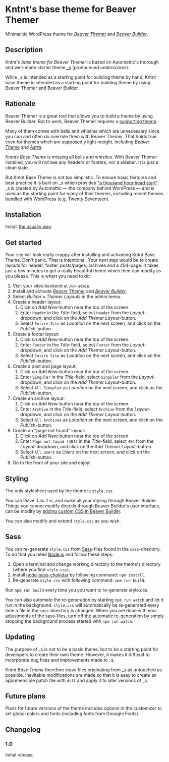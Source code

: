 # Kntnt's base theme for Beaver Themer

Minimalitic WordPress theme for *[Beaver Themer](https://www.wpbeaverbuilder.com/beaver-themer/)* and *[Beaver Builder](https://www.wpbeaverbuilder.com/)*.

## Description

*Kntnt's base theme for Beaver Themer* is based on Automattic's thorough and well-made starter theme *[_s](https://github.com/Automattic/_s)* (pronounced *underscores*).

While *_s* is intended as a starting point for building theme by hand, Kntnt base theme is intended as a starting point for building theme by using Beaver Themer and Beaver Builder.

## Rationale

Beaver Themer is a great tool that allows you to build a theme by using Beaver Builder. But to work, Beaver Themer requires a [supporting theme](https://kb.wpbeaverbuilder.com/article/428-beaver-themer-supported-themes).

Many of them comes with bells and whistles which are unnecessary since you can and often do override them with Beaver Themer. That holds true even for themes which are supposedly light-weight, including *[Beaver Theme](https://www.wpbeaverbuilder.com/wordpress-framework-theme/)* and *[Astra](https://wpastra.com/)*.

*Kntnts Base Theme* is missing all bells and whistles. With Beaver Themer installed, you will not see any headers or footers, nor a sidebar. It is just a clean slate.

But Kntnt Base Theme is not too simplistic. To ensure basic features and best practice it is built on _s which provides ["a thousand hour head start"](https://themeshaper.com/2012/02/13/introducing-the-underscores-theme/). _s is created by Automattic — the company behind WordPress — and is used as the starting point for many of their themes, including recent themes bundled with WordPress (e.g. Twenty Seventeen).

## Installation

Install [the usually way](https://codex.wordpress.org/Themes).

## Get started

Your site will look really crappy after installing and activating Kntnt Base Theme. Don't panic. That is intentional. Your next step would be to create layouts for header, footer, posts/pages, archives and a 404-page. It takes just a few minutes to get a really beautiful theme which then can modify as you please. This is whart you need to do:

1. Visit your sites backend at `/wp-admin`.
2. Install and activate *[Beaver Themer](https://www.wpbeaverbuilder.com/beaver-themer/)* and *[Beaver Builder](https://www.wpbeaverbuilder.com/)*.
3. Select *Builder* » *Themer Layouts* in the admin menu.
4. Create a header layout:
   1. Click on *Add New*-button near the top of the screen.
   2. Enter `Header` in the *Title*-field, select `Header` from the *Layout*-dropdown, and click on the *Add Themer Layout*-button.
   3. Select `Entire Site` as *Location* on the next screen, and click on the *Publish*-button.
5. Create a footer layout:
   1. Click on *Add New*-button near the top of the screen.
   2. Enter `Footer` in the *Title*-field, select `Footer` from the *Layout*-dropdown, and click on the *Add Themer Layout*-button.
   3. Select `Entire Site` as *Location* on the next screen, and click on the *Publish*-button.
6. Create a post and page layout:
   1. Click on *Add New*-button near the top of the screen.
   2. Enter `Singular` in the *Title*-field, select `Singular` from the *Layout*-dropdown, and click on the *Add Themer Layout*-button.
   3. Select `All Singular` as *Location* on the next screen, and click on the *Publish*-button.
7. Create an archive layout:
   1. Click on *Add New*-button near the top of the screen.
   2. Enter `Archive` in the *Title*-field, select `Archive` from the *Layout*-dropdown, and click on the *Add Themer Layout*-button.
   3. Select `All Archives` as *Location* on the next screen, and click on the *Publish*-button.
8. Create an "page not found" layout:
   1. Click on *Add New*-button near the top of the screen.
   2. Enter `Page not found (404)` in the *Title*-field, select `404` from the *Layout*-dropdown, and click on the *Add Themer Layout*-button.
   3. Select `All Users` as *Users* on the next screen, and click on the *Publish*-button.
9. Go to the front of your site and enjoy!

## Styling

The only stylesheet used by the theme is `style.css`.

You can leave it as it is, and make all your styling through Beaver Builder. Things you cannot modify directly through Beaver Builder's user interface, can be modify by [adding custom CSS in Beaver Builder](https://kb.wpbeaverbuilder.com/article/94-where-to-put-custom-css-code).

You can also modify and extend `style.css` as you wish.

## Sass

You can re-generate `style.css` from [Sass](https://sass-lang.com/)-files found in the `sass`-directory. To do that you need [Node.js](https://nodejs.org/en/) and follow these steps:

1. Open a terminal and change working directory to the theme's directory (where you find `style.css`).
2. Install [node-sass-chokidar](https://www.npmjs.com/package/node-sass-chokidar) by following command: `npm install`.
3. Re-generate `style.css` with following command: `npm run build`.

Run `npm run build` every time you you want to re-generate style.css.

You can also automate the re-generation by starting `npm run watch` and let it run in the background. `style.css` will automatically be re-generated every time a file in the `sass`-directory is changed. When you are done with your adjustments of the sass-files, turn off the automatic re-generation by simply stopping the background process started with `npm run watch`.

## Updating

The purpose of _s is not to be a basic theme, but to be a starting point for developers to create their own theme. However, it makes it difficult to incorporate bug fixes and improvements made to _s.

*Kntnt Base Theme* therefore leave files originating from _s as untouched as possible. Inevitable modifications are made so that it is easy to create an apprehensible patch file with `diff` and apply it to later versions of _s.

## Future plans

Plans for future versions of the theme includes options in the customizer to set global colors and fonts (including fonts from Gooogle Fonts).

## Changelog

### 1.0

Initial release.
